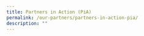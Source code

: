 ```yaml
---
title: Partners in Action (PiA)
permalink: /our-partners/partners-in-action-pia/
description: ""
---
```

